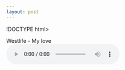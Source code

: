 ```yaml
---
layout: post
---
```




!DOCTYPE html>
<html>
<body>

<div id="result"></div>

<script>
// Check browser support
if (typeof(Storage) !== "undefined") {
    // Store
    localStorage.setItem("West", "life");
    // Retrieve
    document.getElementById("result").innerHTML = localStorage.getItem("lastname");
} else {
    document.getElementById("result").innerHTML = "Sorry, your browser does not support Web Storage...";
}
</script>


<p>Westlife - My love<br>
<audio controls="controls">
  <source src="/multimedia/My love - Weslife.ogg" type="audio/ogg" />
  <!--<source src="/multimedia/Ayu Ting Ting - Sambalado.ogg" type="audio/ogg"/>-->
Your browser does not support the audio element.
</audio> 
</p>
</body>
</html>

